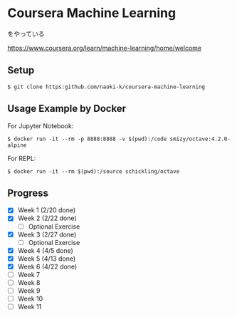 # Coursera Machine Learning
をやっている

https://www.coursera.org/learn/machine-learning/home/welcome

## Setup

    $ git clone https:github.com/naoki-k/coursera-machine-learning

## Usage Example by Docker
For Jupyter Notebook:

    $ docker run -it --rm -p 8888:8888 -v $(pwd):/code smizy/octave:4.2.0-alpine 

For REPL:

    $ docker run -it --rm $(pwd):/source schickling/octave

## Progress
- [x] Week 1 (2/20 done)
- [x] Week 2 (2/22 done)
  - [ ] Optional Exercise
- [x] Week 3 (2/27 done)
  - [ ] Optional Exercise
- [x] Week 4 (4/5 done)
- [x] Week 5 (4/13 done)
- [x] Week 6 (4/22 done)
- [ ] Week 7
- [ ] Week 8
- [ ] Week 9
- [ ] Week 10
- [ ] Week 11
